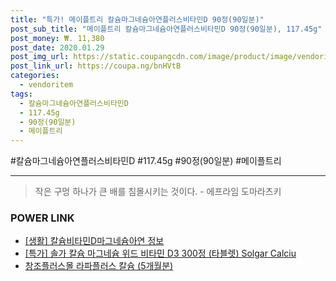 ```yaml
--- 
title: "특가! 메이플트리 칼슘마그네슘아연플러스비타민D 90정(90일분)" 
post_sub_title: "메이플트리 칼슘마그네슘아연플러스비타민D 90정(90일분), 117.45g" 
post_money: ₩. 11,380 
post_date: 2020.01.29 
post_img_url: https://static.coupangcdn.com/image/product/image/vendoritem/2019/01/29/3000407869/d12c763b-f0bd-4803-b29e-884916897606.jpg 
post_link_url: https://coupa.ng/bnHVtB 
categories: 
  - vendoritem 
tags: 
  - 칼슘마그네슘아연플러스비타민D 
  - 117.45g 
  - 90정(90일분) 
  - 메이플트리 
--- 
```

  #칼슘마그네슘아연플러스비타민D #117.45g #90정(90일분) #메이플트리 
<hr> 

> 작은 구멍 하나가 큰 배를 침몰시키는 것이다. - 에프라임 도마라츠키 


### POWER LINK

* <a href="https://blog.naver.com/sakai111/221760273889" target="_blank"> [생활] 칼슘비타민D마그네슘아연 정보 </a>
* <a href="https://blog.naver.com/santokki14/221790298469" target="_blank">[특가] 솔가 칼슘 마그네슘 위드 비타민 D3 300정 (타블렛) Solgar Calciu</a>
* <a href="https://blog.naver.com/fasyy4321/221785715583" target="_blank">창조플러스몰 라파플러스 칼슘 (5개월분)</a>
